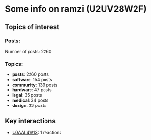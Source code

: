 # Some info on ramzi (U2UV28W2F)


## Topics of interest

### Posts: 

Number of posts: 2260

### Topics:

* __posts__: 2260 posts
* __software__: 154 posts
* __community__: 139 posts
* __hardware__: 47 posts
* __legal__: 35 posts
* __medical__: 34 posts
* __design__: 33 posts

## Key interactions 

* [U0AAL4W13](./U0AAL4W13.md): 1 reactions
